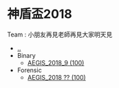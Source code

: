 # 神盾盃2018

Team : 小朋友再見老師再見大家明天見

* [..](./../)
* Binary
  * [AEGIS_2018_9 (100)](./weird.md)
* Forensic
  * [AEGIS_2018 ?? (100)](./lenna.md)
